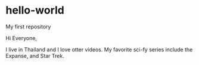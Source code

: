 # hello-world
My first repository

Hi Everyone,

I live in Thailand and I love otter videos.
My favorite sci-fy series include the Expanse, and Star Trek.
